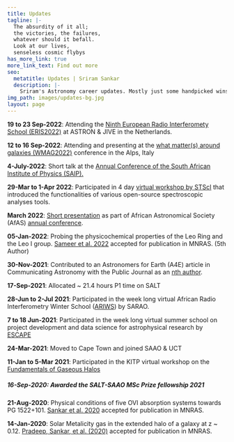 ```yaml
---
title: Updates
tagline: |-
  The absurdity of it all; 
  the victories, the failures, 
  whatever should it befall. 
  Look at our lives,
  senseless cosmic flybys
has_more_link: true
more_link_text: Find out more
seo:
  metatitle: Updates | Sriram Sankar
  description: |-
    Sriram's Astronomy career updates. Mostly just some handpicked wins. Perhaps some day I will add the loses too.
img_path: images/updates-bg.jpg
layout: page
---
```


**19 to 23 Sep-2022**: Attending the [Ninth European Radio Interferomety School (ERIS2022)](https://www.jive.eu/eris2022/index.php) at ASTRON & JIVE in the Netherlands.

**12 to 16 Sep-2022**: Attending and presenting at the [what matter(s) around galaxies (WMAG2022)](https://sites.google.com/unimib.it/gas2022/home) conference in the Alps, Italy 

**4-July-2022**: Short talk at the [Annual Conference of the South African Institute of Physics (SAIP).](https://events.saip.org.za/event/225/overview)

**29-Mar to 1-Apr 2022**: Participated in 4 day [virtual workshop by STScI](https://www.stsci.edu/contents/events/stsci/2022/march/large-volume-spectroscopic-analyses-of-agn-and-star-forming-galaxies-in-the-era-of-jwst) that introduced the functionalities of various open-source spectroscopic analyses tools.

**March 2022**: [Short presentation](https://ui.adsabs.harvard.edu/abs/2022afas.confE..64S/abstract) as part of African Astronomical Society (AfAS) [annual conference](https://www.africanastronomicalsociety.org/afas2022-ga/).

**05-Jan-2022**: Probing the physicochemical properties of the Leo Ring and the Leo I group. [Sameer et al. 2022](https://ui.adsabs.harvard.edu/abs/2022MNRAS.510.5796S/abstract) accepted for publication in MNRAS. (5th Author)

**30-Nov-2021**: Contributed to an Astronomers for Earth (A4E) article in Communicating Astronomy with the Public Journal as an [nth author](https://ui.adsabs.harvard.edu/abs/2021CAPJ...30...28F/abstract). 

**17-Sep-2021**: Allocated ~ 21.4 hours P1 time on SALT 

**28-Jun to 2-Jul 2021**: Participated in the week long virtual African Radio Interferometry Winter School ([ARIWS](https://www.sarao.ac.za/african-radio-interferometry-winter-school/)) by SARAO.

**7 to 18 Jun-2021**: Participated in the week long virtual summer school on project development and data science for astrophysical research by [ESCAPE](https://escape2020.github.io/school2021/)

**24-Mar-2021**: Moved to Cape Town and joined SAAO & UCT 

**11-Jan to 5-Mar 2021**: Participated in the KITP virtual workshop on the [Fundamentals of Gaseous Halos](https://www.kitp.ucsb.edu/activities/halo21)

##### **16-Sep-2020**: Awarded the SALT-SAAO MSc Prize fellowship 2021

**21-Aug-2020**: Physical conditions of five OVI absorption systems towards PG 1522+101. [Sankar et al. 2020](https://ui.adsabs.harvard.edu/abs/2020MNRAS.498.4864S/abstract) accepted for publication in MNRAS.

**14-Jan-2020**: Solar Metalicity gas in the extended halo of a galaxy at z ~ 0.12. [Pradeep, Sankar, et al. (2020)](https://ui.adsabs.harvard.edu/abs/2020MNRAS.493..250P/abstract) accepted for publication in MNRAS.
